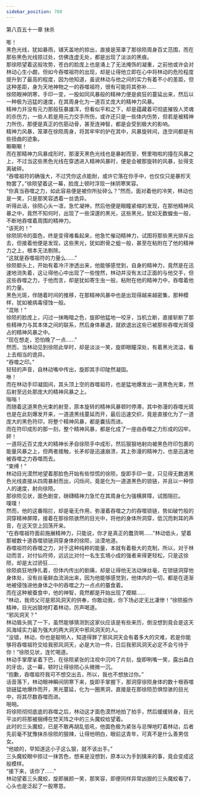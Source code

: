 ```yaml
---
sidebar_position: 780
---
```

 第八百五十一章 抹杀


嘭！  
黑色光线，犹如暴雨，铺天盖地的掠出，直接是笼罩了那徐陨周身百丈范围，而在那些黑色光线掠过处，仿佛连虚无处，都是出现了淡淡的黑痕。  
那徐陨望着这般攻势，苍白的脸庞上也是涌上了无法掩饰的凝重，之前他或许会对林动心生小觑，但如今吞噬祖符的出现，却是让得他立即在心中将林动的危险程度提升到了最高的程度，因为他知道，虽说林动与他之间的实力有着不小的差距，但这种差距，身为天地神物之一的吞噬祖符，很有可能将其弥补……  
徐陨眼神阴寒，手印一变，一股如同风暴般的精神力便是疯狂的蔓延出来，然后以一种极为迅猛的速度，在其周身化为一道百丈庞大的精神力风暴。  
精神力并没有元力那般狂暴雄浑，但看似平和之下，却是蕴藏着可彻底摧毁人灵魂的杀伤力，一些人若是用元力交手所伤，或许还只是一些体内伤势，但若是被精神力所伤，那便是真正的伤筋动骨，甚至连神智，都是会受到极大的影响。  
精神力风暴，笼罩在徐陨周身，将其牢牢的护在其中，风暴旋转间，连空间都是有些扭曲的迹象。  
唰唰唰！  
而在那精神力风暴成形时，那漫天黑色光线也是暴射而至，劈里啪啦的撞在风暴之上，不过当这些黑色光线在穿透进入精神风暴时，便是会被那旋转的风暴，扯得支离破碎。  
“吞噬祖符的确强大，不过凭你这点能耐，或许它落在你手中，也仅仅只是暴殄天物罢了。”徐陨望着这一幕，脸庞上顿时浮现一抹阴寒笑容。  
“你真当吞噬之力，如此容易便是被你所扯碎么？”然而，面对着他的冷笑，林动也是一笑，只是那笑容透着一丝诡异。  
听得此话，徐陨心头一凛，急忙凝神，然后他便是眼瞳紧缩的发现，在那他精神风暴之中，竟然不知何时，出现了一些深邃的黑光，这些黑光，犹如无数蝗虫一般，不断地吞噬着周围的精神力。  
“该死的！”  
徐陨阴冷的面色，终是变得难看起来，他急忙催动精神力，试图将那些黑光排斥出去，但接着他便是发现，这些黑光，犹如跗骨之蛆一般，甚至在粘附在了他的精神力之上，根本无法剔除。  
“这就是吞噬祖符的力量么……”  
徐陨额头上，开始有着冷汗渗透出来，他能够感觉到，自身的精神力，竟然是在迅速地消失着，这让得他心中出现了一些惶然，林动并没有太过正面的与他交手，但这些吞噬之力，于他而言，却是犹如寄生虫一般，粘附在他的精神力中，吞噬着他的力量。  
黑色光斑，伴随着时间的推移，在那精神风暴中也是出现得越来越密集，那种模样，犹如被病毒侵蚀一般。  
“混账！”  
徐陨的脸庞上，闪过一抹晦暗之色，旋即他猛地一咬牙，当机立断，直接斩断了那些精神力与其本体之间的联系，然后身体暴退，就欲退出这些已被那些吞噬光斑侵占的精神风暴之中。  
“现在想走，恐怕晚了一点……”  
然而，当林动见到徐陨此举时，却是淡淡一笑，旋即眼瞳深处，有着黑光流溢，看上去相当的诡异。  
“吞噬之印。”  
轻轻的声音，自林动嘴中传出，旋即其手印陡然凝固。  
咻！  
而在林动手印凝固间，其头顶上空的吞噬祖符，也是猛地爆发出一道黑色光束，然后射至远处那庞大的精神风暴之上。  
嗡嗡！  
而随着这道黑色光束的射至，原本旋转的精神风暴顿时停滞，其中弥漫的吞噬光斑也是在此刻爆发开来，一道道黑线蔓延而开，最后迅速交织，竟是直接化为了一道庞大的黑色符印，将整个精神风暴，都是囊括而进。  
而在符印成形的那一刻，整个精神风暴，都是化成了一座由吞噬之力形成的囚牢。  
砰！  
一道将近百丈庞大的精神长矛自徐陨手中成形，然后狠狠地射向被黑色符印包裹的能量风暴之上，但两者接触，长矛却是迅速崩溃，其上弥漫的精神力，也是迅速地被吞噬之力吞噬而去。  
“束缚！”  
林动目光漠然地望着那脸色开始有些惊慌的徐陨，旋即手印一变，只见得无数道黑色光线直接从四周暴射而出，闪烁间，竟是化为一道道黑色的锁链，并且以一种惊人的速度，射向徐陨。  
那徐陨见状，面色剧变，磅礴精神力急忙在其周身化为强横屏障，试图阻拦。  
噗噗！  
然而，他的这番阻拦，却是毫无作用，弥漫着吞噬之力的吞噬锁链，势如破竹般的洞穿精神屏障，接着在那徐陨骇然的目光中，将他的身体所洞穿，低沉而刺耳的声音，在这天空上回荡开来。  
“在吞噬祖符面前施展精神力，只能说，你才是真正的蠢货啊……”林动低头，望着那被数十道吞噬锁链洞穿身体的徐陨，淡漠地道。  
吞噬祖符的吞噬之力，对于这种纯粹的能量，本就有着极大的克制，所以，对于林动而言，对付仙符师，远远比对付一名生玄境小成的强者来得更轻松，只是这徐陨，却是太过骄狂……  
徐陨疯狂地挣扎着，但体内传出的剧痛，却是让得他无法动弹丝毫，在锁链洞穿他身体处，没有丝毫鲜血流淌出来，因为他能够感觉到，他体内的一切，都是在逐渐地被侵蚀进他身体之中的吞噬之力一点点的蚕食着。  
而在这种被蚕食中，他的神智，竟然都是开始出现了模糊……  
“林动，我师父可是邪风洞天的供奉，你敢动我，你下场必定无比凄惨！”徐陨振作精神，目光凶狠地盯着林动，厉声喝道。  
“邪风洞天？”  
林动眉头挑了一下，虽然能够猜测到这家伙应该是有些来历，倒没想到竟会是这天风海域实力最为强大的两大洞天中邪风洞天的人。  
“没错，林动，你也是聪明人，知道得罪了邪风洞天会有着多大的灾难，若是你能够将吞噬祖符交给我邪风洞天，必是大功一件，日后我邪风洞天必定不会亏待于你！”徐陨见状，连忙喝道。  
林动手掌摩挲着下巴，在徐陨紧张的注视中沉吟了片刻，旋即咧嘴一笑，露出森白的牙齿，这一幕，顿时让得徐陨心头微微一沉。  
“抱歉，吞噬祖符我可不想交出去，所以，我也不想放过你。”  
话音落下，林动眼神瞬间阴寒下来，旋即手掌握下，那洞穿徐陨身体的数十根吞噬锁链猛地爆炸而开，黑光蔓延，化为一圈黑洞，直接是在那徐陨恐惧惊骇的目光中，将其尽数吞噬而进。  
啪啪。  
将徐陨彻彻底底的吞噬之后，林动这才面色漠然地拍了拍手，然后缓缓转身，目光平淡的将那被捆缚在焚天阵之中的三头魔蛟给望着。  
此时的三头魔蛟，已是不敢再胡乱低吼，他面色极为紧张与忌惮地盯着林动，后者先前毫不犹豫抹杀徐陨的狠辣，让得他明白，眼前这青年，可真不是什么善男信女。  
“他娘的，早知道这小子这么狠，就不该出手。”  
三头魔蛟眼中掠过一抹苦色，想来是没想到，原本以为手到擒来的事，竟会变成这般模样。  
“接下来，该你了……”  
林动望着三头魔蛟，旋即展颜一笑，那笑容，即便同样异常凶狠的三头魔蛟看了，心头也是泛起了一股寒意。  
  
  
